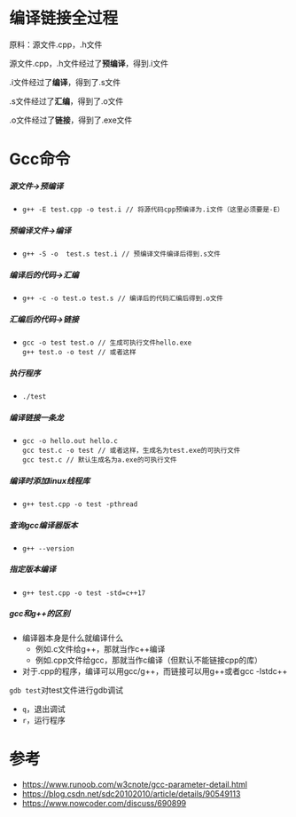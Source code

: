 # 编译链接全过程

原料：源文件.cpp，.h文件

源文件.cpp，.h文件经过了**预编译**，得到.i文件

.i文件经过了**编译**，得到了.s文件

.s文件经过了**汇编**，得到了.o文件

.o文件经过了**链接**，得到了.exe文件





# Gcc命令

##### 源文件->预编译

- ```shell
  g++ -E test.cpp -o test.i // 将源代码cpp预编译为.i文件（这里必须要是-E）
  ```



##### 预编译文件->编译

- ```shell
  g++ -S -o  test.s test.i // 预编译文件编译后得到.s文件
  ```



##### 编译后的代码->汇编

- ```shell
  g++ -c -o test.o test.s // 编译后的代码汇编后得到.o文件
  ```



##### 汇编后的代码->链接

- ```shell
  gcc -o test test.o // 生成可执行文件hello.exe
  g++ test.o -o test // 或者这样
  ```



##### 执行程序

- ```shell
  ./test
  ```



##### 编译链接一条龙

- ```shell
  gcc -o hello.out hello.c
  gcc test.c -o test // 或者这样，生成名为test.exe的可执行文件
  gcc test.c // 默认生成名为a.exe的可执行文件
  ```



##### 编译时添加linux线程库

- ```shell
  g++ test.cpp -o test -pthread
  ```



##### 查询gcc编译器版本

- ```shell
  g++ --version
  ```



##### 指定版本编译

- ```shell
  g++ test.cpp -o test -std=c++17
  ```



##### gcc和g++的区别

- 编译器本身是什么就编译什么
  - 例如.c文件给g++，那就当作c++编译
  - 例如.cpp文件给gcc，那就当作c编译（但默认不能链接cpp的库）
- 对于.cpp的程序，编译可以用gcc/g++，而链接可以用g++或者gcc -lstdc++



`gdb test`对test文件进行gdb调试

- `q`，退出调试
- `r`，运行程序





# 参考

- https://www.runoob.com/w3cnote/gcc-parameter-detail.html
- https://blog.csdn.net/sdc20102010/article/details/90549113
- https://www.nowcoder.com/discuss/690899